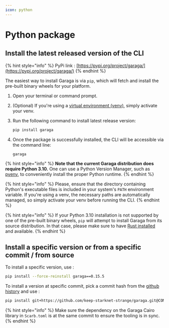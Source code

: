 ```yaml
---
icon: python
---
```


# Python package

## Install the latest released version of the CLI

{% hint style="info" %}
PyPi link : [https://pypi.org/project/garaga/](https://pypi.org/project/garaga/)
{% endhint %}

The easiest way to install Garaga is via `pip`, which will fetch and install the pre-built binary wheels for your platform.

1. Open your terminal or command prompt.
2. (Optional) If you're using a [virtual environment (venv)](https://docs.python.org/3/library/venv.html),  simply activate your venv.
3.  Run the following command to install latest release version:

    ```bash
    pip install garaga
    ```
4.  Once the package is successfully installed, the CLI will be accessible via the command line:

    ```bash
    garaga
    ```

{% hint style="info" %}
**Note that the current Garaga distribution does require Python 3.10.** One can use a Python Version Manager, such as [pyenv](https://github.com/pyenv/pyenv), to conveniently install the proper Python runtime.
{% endhint %}

{% hint style="info" %}
Please, ensure that the directory containing Python's executable files is included in your system's `PATH` environment variable. If you're using a venv, the necessary paths are automatically managed, so simply activate your venv before running the CLI.
{% endhint %}

{% hint style="info" %}
If your Python 3.10 installation is not supported by one of the pre-built binary wheels,  `pip` will attempt to install Garaga from its source distribution. In that case, please make sure to have [Rust installed](https://www.rust-lang.org/tools/install) and available.
{% endhint %}

## Install a specific version or from a specific commit / from source

To install a specific version, use :&#x20;

```bash
pip install --force-reinstall garaga==0.15.5

```

To install a version at specific commit, pick a commit hash from the [github history](https://github.com/keep-starknet-strange/garaga/commits/main/) and use :&#x20;

```bash
pip install git+https://github.com/keep-starknet-strange/garaga.git@COMMIT_HASH
```

{% hint style="info" %}
Make sure the dependency on the Garaga Cairo library in `Scarb.toml` is at the same commit to ensure the tooling is in sync.&#x20;
{% endhint %}
